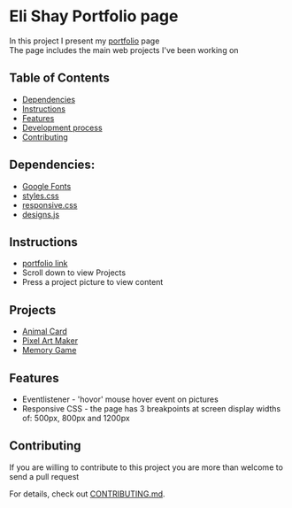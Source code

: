 # Eli Shay Portfolio page

In this project I present my [portfolio](https://rawgit.com/EliShayGH/my-portfolio/master/index.html) page<br/>
The page includes the main web projects I've been working on<br/>

## Table of Contents

* [Dependencies](#dependencies)
* [Instructions](#instructions)
* [Features](#features)
* [Development process](#development-process)
* [Contributing](#contributing)

## Dependencies:
* [Google Fonts](https://fonts.googleapis.com/css?family=Coda)
* [styles.css](css/styles.css)
* [responsive.css](css/responsive.css)
* [designs.js](js/designs.js)

## Instructions
- [portfolio link](https://rawgit.com/EliShayGH/my-portfolio/master/index.html)
- Scroll down to view Projects
- Press a project picture to view content

## Projects
- [Animal Card](https://rawgit.com/EliShayGH/animal-card/master/card.html)
- [Pixel Art Maker](https://rawgit.com/EliShayGH/pixel-art-maker/master/index.html)
- [Memory Game](https://rawgit.com/EliShayGH/memory-game/master/index.html)

## Features

* Eventlistener - 'hovor' mouse hover event on pictures
* Responsive CSS - the page has 3 breakpoints at screen display widths of: 500px, 800px and 1200px

## Contributing

If you are willing to contribute to this project
you are more than welcome to send a pull request

For details, check out [CONTRIBUTING.md](CONTRIBUTING.md).
